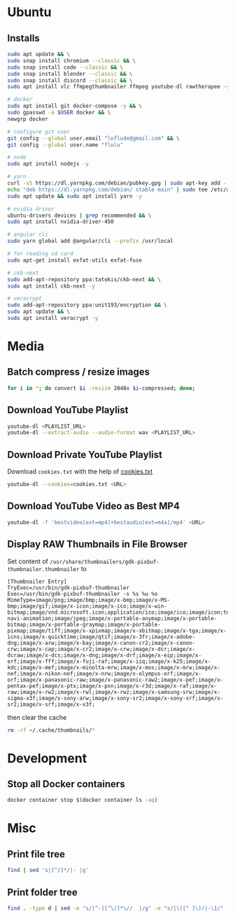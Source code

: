 # Ubuntu

## Installs

```bash
sudo apt update && \
sudo snap install chromium --classic && \
sudo snap install code --classic && \
sudo snap install blender --classic && \
sudo snap install discord --classic && \
sudo apt install vlc ffmpegthumbnailer ffmpeg youtube-dl rawtherapee -y

# docker
sudo apt install git docker-compose -y && \
sudo gpasswd -a $USER docker && \
newgrp docker

# configure git user
git config --global user.email "loflude@gmail.com" && \
git config --global user.name "flolu"

# node
sudo apt install nodejs -y

# yarn
curl -sS https://dl.yarnpkg.com/debian/pubkey.gpg | sudo apt-key add -
echo "deb https://dl.yarnpkg.com/debian/ stable main" | sudo tee /etc/apt/sources.list.d/yarn.list
sudo apt update && sudo apt install yarn -y

# nvidia driver
ubuntu-drivers devices | grep recommended && \
sudo apt install nvidia-driver-450
```

```bash
# angular cli
sudo yarn global add @angular/cli --prefix /usr/local

# for reading sd card
sudo apt-get install exfat-utils exfat-fuse

# ckb-next
sudo add-apt-repository ppa:tatokis/ckb-next && \
sudo apt install ckb-next -y

# veracrypt
sudo add-apt-repository ppa:unit193/encryption && \
sudo apt update && \
sudo apt install veracrypt -y
```

# Media

## Batch compress / resize images

```bash
for i in *; do convert $i -resize 2048x $i-compressed; done;
```

## Download YouTube Playlist

```bash
youtube-dl <PLAYLIST_URL>
youtube-dl --extract-audio --audio-format wav <PLAYLIST_URL>
```

## Download Private YouTube Playlist

Download `cookies.txt` with the help of [cookies.txt](https://chrome.google.com/webstore/detail/cookiestxt/njabckikapfpffapmjgojcnbfjonfjfg)

```bash
youtube-dl --cookies=cookies.txt <URL>
```

## Download YouTube Video as Best MP4

```bash
youtube-dl -f 'bestvideo[ext=mp4]+bestaudio[ext=m4a]/mp4' <URL>
```

## Display RAW Thumbnails in File Browser

Set content of `/usr/share/thumbnailers/gdk-pixbuf-thumbnailer.thumbnailer` to

```
[Thumbnailer Entry]
TryExec=/usr/bin/gdk-pixbuf-thumbnailer
Exec=/usr/bin/gdk-pixbuf-thumbnailer -s %s %u %o
MimeType=image/png;image/bmp;image/x-bmp;image/x-MS-bmp;image/gif;image/x-icon;image/x-ico;image/x-win-bitmap;image/vnd.microsoft.icon;application/ico;image/ico;image/icon;text/ico;application/x-navi-animation;image/jpeg;image/x-portable-anymap;image/x-portable-bitmap;image/x-portable-graymap;image/x-portable-pixmap;image/tiff;image/x-xpixmap;image/x-xbitmap;image/x-tga;image/x-icns;image/x-quicktime;image/qtif;image/x-3fr;image/x-adobe-dng;image/x-arw;image/x-bay;image/x-canon-cr2;image/x-canon-crw;image/x-cap;image/x-cr2;image/x-crw;image/x-dcr;image/x-dcraw;image/x-dcs;image/x-dng;image/x-drf;image/x-eip;image/x-erf;image/x-fff;image/x-fuji-raf;image/x-iiq;image/x-k25;image/x-kdc;image/x-mef;image/x-minolta-mrw;image/x-mos;image/x-mrw;image/x-nef;image/x-nikon-nef;image/x-nrw;image/x-olympus-orf;image/x-orf;image/x-panasonic-raw;image/x-panasonic-raw2;image/x-pef;image/x-pentax-pef;image/x-ptx;image/x-pxn;image/x-r3d;image/x-raf;image/x-raw;image/x-rw2;image/x-rwl;image/x-rwz;image/x-samsung-srw;image/x-sigma-x3f;image/x-sony-arw;image/x-sony-sr2;image/x-sony-srf;image/x-sr2;image/x-srf;image/x-x3f;
```

then clear the cache

```bash
rm -rf ~/.cache/thumbnails/*
```

# Development

## Stop all Docker containers

```bash
docker container stop $(docker container ls -aq)
```

# Misc

## Print file tree

```bash
find | sed 's|[^/]*/|- |g'
```

## Print folder tree

```bash
find . -type d | sed -e "s/[^-][^\/]*\//  |/g" -e "s/|\([^ ]\)/|-\1/"
```
